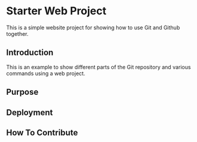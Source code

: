 # Starter Web Project
This is a simple website project for showing how to use Git and Github together.

## Introduction

This is an example to show different parts of the Git repository and various commands using a web project.
## Purpose
## Deployment
## How To Contribute